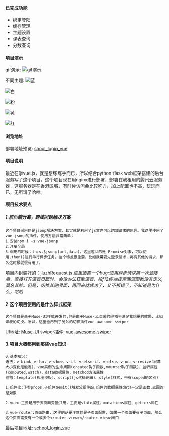 #### 已完成功能
-  绑定登陆
-   缓存管理
-  主题设置
-   课表查询
-   分数查询
#### 项目演示
gif演示:
![gif演示](https://upload-images.jianshu.io/upload_images/4413333-33a1b38008b5fda5.gif?imageMogr2/auto-orient/strip)

不同主题:
![蓝](https://upload-images.jianshu.io/upload_images/4413333-bf1e726d8876222f.jpg?imageMogr2/auto-orient/strip%7CimageView2/2/w/1240)

![白](https://upload-images.jianshu.io/upload_images/4413333-3d5810f916154760.jpg?imageMogr2/auto-orient/strip%7CimageView2/2/w/1240)

![粉](https://upload-images.jianshu.io/upload_images/4413333-9df8a68a2889a2fd.jpg?imageMogr2/auto-orient/strip%7CimageView2/2/w/1240)

![黄](https://upload-images.jianshu.io/upload_images/4413333-2975cad28ccb13d3.jpg?imageMogr2/auto-orient/strip%7CimageView2/2/w/1240)

![红](https://upload-images.jianshu.io/upload_images/4413333-29f330e7aec901e3.jpg?imageMogr2/auto-orient/strip%7CimageView2/2/w/1240)

#### 浏览地址
部署地址预览: [shool_login_vue][1]
#### 项目说明
最近在学vue.js，就是想练练手而已，所以结合python flask web框架搭建的后台服务写了这个项目，这个项目现在用nginx进行部署，部署在我租用的腾讯云服务器，这服务器是在香港区域，有时候访问会比较吃力，加上配置也不高，玩玩而已，无所谓了哈哈。
#### 项目技术要点
##### 1.前后端分离，跨域问题解决方案

    这个项目采用的是jsonp解决方案，其实就是利用了js文件可以跨域请求的原理。我这里使用了vue-jsonp的插件，使用方法非常简单：
    1.安装npm i -s vue-jsonp
    2.注册全局
    3.调用的时候：this.$jsonp(url,data)，这里返回的是 Promise对象，可以使用.then()进行串行异步任务，这个特点很重要，比如我需要先登录请求，再有其他的请求，那么这时候就很有用了。
项目内封装好的：[jluzhRequest.js][2]
*这里透露一个bug:使用异步请求第一次登陆后，直接打开课表页面时，会没办法获取课表，按f12终端提示回调函数没有定义,莫名其妙。但是，切换其他界面，再回来就成功了，又不报错了，不知道是为什么，哈哈*
#### 2.这个项目使用的是什么样式框架

    这个项目是基于Muse-UI样式开发的,但是由于Muse-ui自带的轮播不满足我想要的效果，比如课表的切换。所以，这里也用到了另外的切换插件vue-awesome-swiper
UI地址: [Muse-UI][3]
swiper插件: [vue-awesome-swiper][4]
#### 3.项目大概都用到那些vue知识
    0.基本知识：
    语法：v-bind、v-for、v-show、v-if、v-else-if、v-else、v-on、v-resize(屏幕大小变化是触发)、vue实例的生命周期(created钩子函数,mounted钩子函数)、监听属性(computed,watch)，data数据属性、metchod方法属性 
    结构：template(视图模板)、script(js代码逻辑)、style(样式，带有scoped的区别)
    
    1.组件化:传参props;子组件$emit()触发父组件函;组件的数据属性data一定是函数,返回的是对象
    
    2.vuex:主要是用于多页面变量共用，主要是state属性、mutations属性、getters属性
    
    3.vue-router:页面路由，这里的话要注意的是子页面配置，如果一个页面要有子页面，那么这个页面需要有一个或多个<router-view></router-view>出口
最后项目地址: [school_login_vue][5]


  [1]: http://www.cendeal.cn/jluzh/me
  [2]: https://github.com/jluzhCendeal/school_login_vue/blob/master/src/assets/util/jluzhRequest.js
  [3]: https://muse-ui.org/#/zh-CN
  [4]: https://github.com/surmon-china/vue-awesome-swiper
  [5]: https://github.com/jluzhCendeal/school_login_vue
